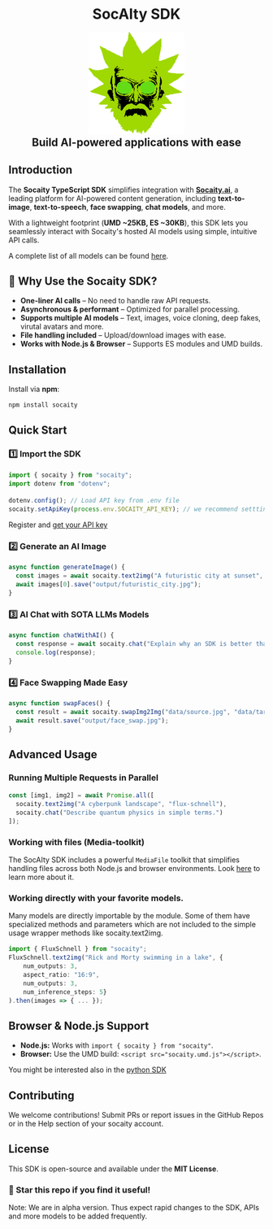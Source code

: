 <h1 align="center" style="margin-top:-25px">SocAIty SDK</h1>
<p align="center">
  <img align="center" src="docs/socaity_icon.png" height="200" />
</p>
<h2 align="center" style="margin-top:-10px">Build AI-powered applications with ease </h2>

## Introduction

The **Socaity TypeScript SDK** simplifies integration with **[Socaity.ai](https://www.socaity.ai)**, a leading platform for AI-powered content generation, including **text-to-image**, **text-to-speech**, **face swapping**, **chat models**, and more.

With a lightweight footprint (**UMD ~25KB, ES ~30KB**), this SDK lets you seamlessly interact with Socaity's hosted AI models using simple, intuitive API calls.

A complete list of all models can be found [here](https://www.socaity.ai/APIs/Overview).



## 🚀 Why Use the Socaity SDK?
- **One-liner AI calls** – No need to handle raw API requests.
- **Asynchronous & performant** – Optimized for parallel processing.
- **Supports multiple AI models** – Text, images, voice cloning, deep fakes, virutal avatars and more.
- **File handling included** – Upload/download images with ease.
- **Works with Node.js & Browser** – Supports ES modules and UMD builds.

## Installation

Install via **npm**:
```sh
npm install socaity
```

## Quick Start

### 1️⃣ Import the SDK
```typescript
import { socaity } from "socaity";
import dotenv from "dotenv";

dotenv.config(); // Load API key from .env file
socaity.setApiKey(process.env.SOCAITY_API_KEY); // we recommend settting the API key with environment variables.
```
Register and [get your API key](https://www.socaity.ai/signinup?page_state=0)

### 2️⃣ Generate an AI Image
```typescript
async function generateImage() {
  const images = await socaity.text2img("A futuristic city at sunset", "flux-schnell", { num_outputs: 1 });
  await images[0].save("output/futuristic_city.jpg");
}
```

### 3️⃣ AI Chat with SOTA LLMs Models
```typescript
async function chatWithAI() {
  const response = await socaity.chat("Explain why an SDK is better than direct API calls.");
  console.log(response);
}
```

### 4️⃣ Face Swapping Made Easy
```typescript
async function swapFaces() {
  const result = await socaity.swapImg2Img("data/source.jpg", "data/target.jpg");
  await result.save("output/face_swap.jpg");
}
```

## Advanced Usage


### Running Multiple Requests in Parallel
```typescript
const [img1, img2] = await Promise.all([
  socaity.text2img("A cyberpunk landscape", "flux-schnell"),
  socaity.chat("Describe quantum physics in simple terms.")
]);
```

### Working with files (Media-toolkit)

The SocAIty SDK includes a powerful `MediaFile` toolkit that simplifies handling files across both Node.js and browser environments. Look [here](docs/MEDIA_TOOLKIT.md) to learn more about it. 

### Working directly with your favorite models.

Many models are directly importable by the module. Some of them have specialized methods and parameters which are not included to the simple usage wrapper methods like socaity.text2img. 


```typescript
import { FluxSchnell } from "socaity";
FluxSchnell.text2img("Rick and Morty swimming in a lake", { 
    num_outputs: 3,   
    aspect_ratio: "16:9",
    num_outputs: 3,
    num_inference_steps: 5}
).then(images => { ... });
```


## Browser & Node.js Support
- **Node.js:** Works with `import { socaity } from "socaity"`.
- **Browser:** Use the UMD build: `<script src="socaity.umd.js"></script>`.

You might be interested also in the [python SDK](https://github.com/SocAIty/socaity)

## Contributing
We welcome contributions! Submit PRs or report issues in the GitHub Repos or in the Help section of your socaity account.

## License
This SDK is open-source and available under the **MIT License**.

### 🌟 Star this repo if you find it useful!

Note: We are in alpha version. Thus expect rapid changes to the SDK, APIs and more models to be added frequently.
